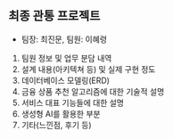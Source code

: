 ## 최종 관통 프로젝트 

- 팀장: 최진문, 팀원: 이혜령

1. 팀원 정보 및 업무 분담 내역
2. 설계 내용(아키텍쳐 등) 및 실제 구현 정도
3. 데이터베이스 모델링(ERD)
4. 금융 상품 추천 알고리즘에 대한 기술적 설명
5. 서비스 대표 기능들에 대한 설명
6. 생성형 AI를 활용한 부분
7. 기타(느낀점, 후기 등)